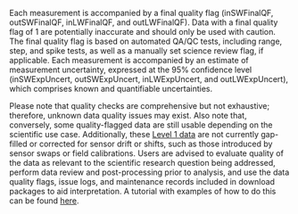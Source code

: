 Each measurement is accompanied by a final quality flag (inSWFinalQF, outSWFinalQF, inLWFinalQF, and outLWFinalQF). Data with a final quality flag of 1 are potentially inaccurate and should only be used with caution. The final quality flag is based on automated QA/QC tests, including range, step, and spike tests, as well as a manually set science review flag, if applicable.  Each measurement is accompanied by an estimate of measurement uncertainty, expressed at the 95% confidence level (inSWExpUncert, outSWExpUncert, inLWExpUncert, and outLWExpUncert), which comprises known and quantifiable uncertainties. 

Please note that quality checks are comprehensive but not exhaustive; therefore, unknown data quality issues may exist. Also note that, conversely, some quality-flagged data are still usable depending on the scientific use case. Additionally, these [Level 1 data](https://www.neonscience.org/data-samples/data-management/data-processing) are not currently gap-filled or corrected for sensor drift or shifts, such as those introduced by sensor swaps or field calibrations. Users are advised to evaluate quality of the data as relevant to the scientific research question being addressed, perform data review and post-processing prior to analysis, and use the data quality flags, issue logs, and maintenance records included in download packages to aid interpretation. A tutorial with examples of how to do this can be found [here](https://www.neonscience.org/resources/learning-hub/tutorials/clean-neon-ais-data).
